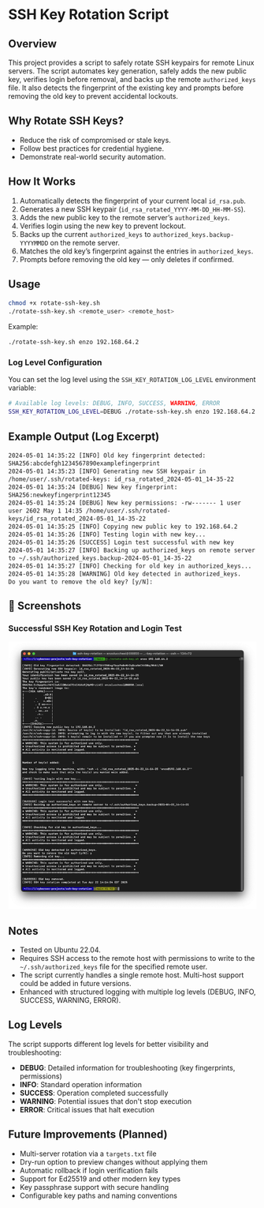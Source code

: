 # SSH Key Rotation Script

## Overview
This project provides a script to safely rotate SSH keypairs for remote Linux servers. The script automates key generation, safely adds the new public key, verifies login before removal, and backs up the remote `authorized_keys` file. It also detects the fingerprint of the existing key and prompts before removing the old key to prevent accidental lockouts.

## Why Rotate SSH Keys?
- Reduce the risk of compromised or stale keys.
- Follow best practices for credential hygiene.
- Demonstrate real-world security automation.

## How It Works
1. Automatically detects the fingerprint of your current local `id_rsa.pub`.
2. Generates a new SSH keypair (`id_rsa_rotated_YYYY-MM-DD_HH-MM-SS`).
3. Adds the new public key to the remote server’s `authorized_keys`.
4. Verifies login using the new key to prevent lockout.
5. Backs up the current `authorized_keys` to `authorized_keys.backup-YYYYMMDD` on the remote server.
6. Matches the old key’s fingerprint against the entries in `authorized_keys`.
7. Prompts before removing the old key — only deletes if confirmed.

## Usage
```bash
chmod +x rotate-ssh-key.sh
./rotate-ssh-key.sh <remote_user> <remote_host>
```

Example:
```bash
./rotate-ssh-key.sh enzo 192.168.64.2
```

### Log Level Configuration
You can set the log level using the `SSH_KEY_ROTATION_LOG_LEVEL` environment variable:

```bash
# Available log levels: DEBUG, INFO, SUCCESS, WARNING, ERROR
SSH_KEY_ROTATION_LOG_LEVEL=DEBUG ./rotate-ssh-key.sh enzo 192.168.64.2
```

## Example Output (Log Excerpt)
```
2024-05-01 14:35:22 [INFO] Old key fingerprint detected: SHA256:abcdefgh1234567890examplefingerprint
2024-05-01 14:35:23 [INFO] Generating new SSH keypair in /home/user/.ssh/rotated-keys: id_rsa_rotated_2024-05-01_14-35-22
2024-05-01 14:35:24 [DEBUG] New key fingerprint: SHA256:newkeyfingerprint12345
2024-05-01 14:35:24 [DEBUG] New key permissions: -rw------- 1 user user 2602 May 1 14:35 /home/user/.ssh/rotated-keys/id_rsa_rotated_2024-05-01_14-35-22
2024-05-01 14:35:25 [INFO] Copying new public key to 192.168.64.2
2024-05-01 14:35:26 [INFO] Testing login with new key...
2024-05-01 14:35:26 [SUCCESS] Login test successful with new key
2024-05-01 14:35:27 [INFO] Backing up authorized_keys on remote server to ~/.ssh/authorized_keys.backup-2024-05-01_14-35-22
2024-05-01 14:35:27 [INFO] Checking for old key in authorized_keys...
2024-05-01 14:35:28 [WARNING] Old key detected in authorized_keys.
Do you want to remove the old key? [y/N]:
```

## 📸 Screenshots

### Successful SSH Key Rotation and Login Test
![SSH Key Rotation Output](screenshots/key-rotation-success.png)


## Notes
- Tested on Ubuntu 22.04.
- Requires SSH access to the remote host with permissions to write to the `~/.ssh/authorized_keys` file for the specified remote user.
- The script currently handles a single remote host. Multi-host support could be added in future versions.
- Enhanced with structured logging with multiple log levels (DEBUG, INFO, SUCCESS, WARNING, ERROR).

## Log Levels
The script supports different log levels for better visibility and troubleshooting:

- **DEBUG**: Detailed information for troubleshooting (key fingerprints, permissions)
- **INFO**: Standard operation information
- **SUCCESS**: Operation completed successfully
- **WARNING**: Potential issues that don't stop execution
- **ERROR**: Critical issues that halt execution

## Future Improvements (Planned)
- Multi-server rotation via a `targets.txt` file
- Dry-run option to preview changes without applying them
- Automatic rollback if login verification fails
- Support for Ed25519 and other modern key types
- Key passphrase support with secure handling
- Configurable key paths and naming conventions
